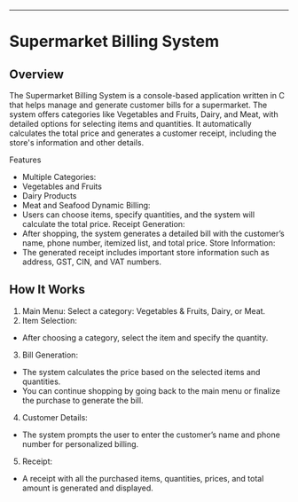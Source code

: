 ---
# Supermarket Billing System

## Overview
The Supermarket Billing System is a console-based application written in C that helps manage and generate customer bills for a supermarket. The system offers categories like Vegetables and Fruits, Dairy, and Meat, with detailed options for selecting items and quantities. It automatically calculates the total price and generates a customer receipt, including the store's information and other details.

Features
- Multiple Categories:
- Vegetables and Fruits
- Dairy Products
- Meat and Seafood
Dynamic Billing:
- Users can choose items, specify quantities, and the system will calculate the total price.
Receipt Generation:
- After shopping, the system generates a detailed bill with the customer’s name, phone number, itemized list, and total price.
Store Information:
- The generated receipt includes important store information such as address, GST, CIN, and VAT numbers.


## How It Works
1. Main Menu:
       Select a category: Vegetables & Fruits, Dairy, or Meat.
3. Item Selection:
  - After choosing a category, select the item and specify the quantity.
3. Bill Generation:
  - The system calculates the price based on the selected items and quantities.
  - You can continue shopping by going back to the main menu or finalize the purchase to generate the bill.
4. Customer Details:
  - The system prompts the user to enter the customer’s name and phone number for personalized billing.
5. Receipt:
  - A receipt with all the purchased items, quantities, prices, and total amount is generated and displayed.
